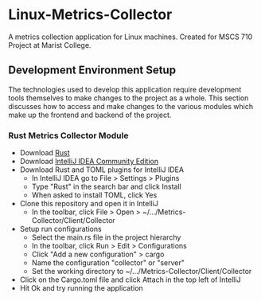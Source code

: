# Linux-Metrics-Collector
A metrics collection application for Linux machines. Created for MSCS 710 Project at Marist College.

## Development Environment Setup
The technologies used to develop this application require development tools themselves to make changes to the project as a whole. This section discusses how to access and make changes to the various modules which make up the frontend and backend of the project.

### Rust Metrics Collector Module
* Download [Rust](https://www.rust-lang.org/tools/install)
* Download [IntelliJ IDEA Community Edition](https://www.jetbrains.com/idea/download/#section=windows)
* Download Rust and TOML plugins for IntelliJ IDEA
  * In IntelliJ IDEA go to File > Settings > Plugins
  * Type "Rust" in the search bar and click Install
  * When asked to install TOML, click Yes
* Clone this repository and open it in IntelliJ
  * In the toolbar, click File > Open > ~/.../Metrics-Collector/Client/Collector
* Setup run configurations
  * Select the main.rs file in the project hierarchy
  * In the toolbar, click Run > Edit > Configurations
  * Click "Add a new configuration" > cargo
  * Name the configuration "collector" or "server"
  * Set the working directory to ~/.../Metrics-Collector/Client/Collector
* Click on the Cargo.toml file and click Attach in the top left of IntelliJ
* Hit Ok and try running the application

